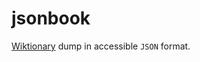 # jsonbook

[Wiktionary](https://en.wiktionary.org/) dump in accessible `JSON` format.

[enwiktionary-link]: https://dumps.wikimedia.org/enwiktionary/latest/enwiktionary-latest-pages-articles.xml.bz2
